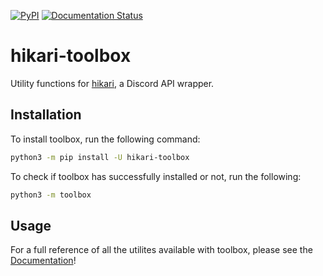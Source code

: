 [![PyPI](https://img.shields.io/pypi/v/hikari-toolbox)](https://pypi.org/project/hikari-toolbox)
[![Documentation Status](https://readthedocs.org/projects/hikari-toolbox/badge/?version=latest)](https://hikari-toolbox.readthedocs.io/en/latest/?badge=latest)

# hikari-toolbox
Utility functions for [hikari](https://github.com/hikari-py/hikari), a Discord API wrapper.

## Installation
To install toolbox, run the following command:
```sh
python3 -m pip install -U hikari-toolbox
```
To check if toolbox has successfully installed or not, run the following:
```sh
python3 -m toolbox
```

## Usage
For a full reference of all the utilites available with toolbox, please see the [Documentation](https://hikari-toolbox.readthedocs.io/en/latest/index.html)!